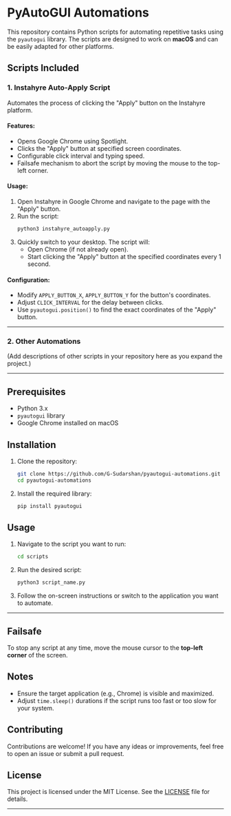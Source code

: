 # PyAutoGUI Automations

This repository contains Python scripts for automating repetitive tasks using the `pyautogui` library. The scripts are designed to work on **macOS** and can be easily adapted for other platforms.

## Scripts Included

### 1. **Instahyre Auto-Apply Script**
Automates the process of clicking the "Apply" button on the Instahyre platform.

#### Features:
- Opens Google Chrome using Spotlight.
- Clicks the "Apply" button at specified screen coordinates.
- Configurable click interval and typing speed.
- Failsafe mechanism to abort the script by moving the mouse to the top-left corner.

#### Usage:
1. Open Instahyre in Google Chrome and navigate to the page with the "Apply" button.
2. Run the script:
   ```bash
   python3 instahyre_autoapply.py
   ```
3. Quickly switch to your desktop. The script will:
   - Open Chrome (if not already open).
   - Start clicking the "Apply" button at the specified coordinates every 1 second.

#### Configuration:
- Modify `APPLY_BUTTON_X`, `APPLY_BUTTON_Y` for the button's coordinates.
- Adjust `CLICK_INTERVAL` for the delay between clicks.
- Use `pyautogui.position()` to find the exact coordinates of the "Apply" button.

---

### 2. **Other Automations**
(Add descriptions of other scripts in your repository here as you expand the project.)

---

## Prerequisites
- Python 3.x
- `pyautogui` library
- Google Chrome installed on macOS

## Installation
1. Clone the repository:
   ```bash
   git clone https://github.com/G-Sudarshan/pyautogui-automations.git
   cd pyautogui-automations
   ```

2. Install the required library:
   ```bash
   pip install pyautogui
   ```

## Usage
1. Navigate to the script you want to run:
   ```bash
   cd scripts
   ```

2. Run the desired script:
   ```bash
   python3 script_name.py
   ```

3. Follow the on-screen instructions or switch to the application you want to automate.

---

## Failsafe
To stop any script at any time, move the mouse cursor to the **top-left corner** of the screen.

## Notes
- Ensure the target application (e.g., Chrome) is visible and maximized.
- Adjust `time.sleep()` durations if the script runs too fast or too slow for your system.

## Contributing
Contributions are welcome! If you have any ideas or improvements, feel free to open an issue or submit a pull request.

## License
This project is licensed under the MIT License. See the [LICENSE](LICENSE) file for details.

---

